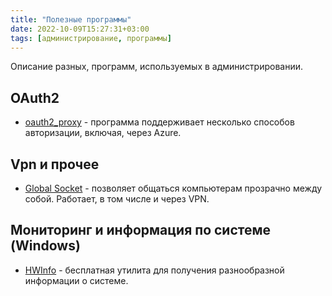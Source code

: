 ```yaml
---
title: "Полезные программы"
date: 2022-10-09T15:27:31+03:00
tags: [администрирование, программы]
---
```


Описание разных, программ, используемых в администрировании.

## OAuth2

* [oauth2_proxy](https://pusher.github.io/oauth2_proxy) - программа поддерживает несколько способов авторизации, включая, через Azure.

## Vpn и прочее

* [Global Socket](https://www.gsocket.io) - позволяет общаться компьютерам прозрачно между собой. Работает, в том числе и через VPN.

## Мониторинг и информация по системе (Windows)

* [HWInfo](https://www.hwinfo.com/) - бесплатная утилита для получения разнообразной информации о системе.
